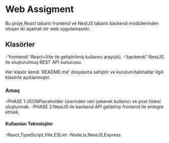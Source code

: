 # Web Assigment
Bu proje,React tabanlı frontend ve NestJS tabanlı backend modüllerinden oluşan iki aşamalı bir web uygulamasıdır.

## Klasörler
-'frontend/':React+Vite ile geliştirilmiş kullanıcı arayüzü.
-'backend/':NestJS ile oluşturulmuş REST API sunucusu.

Her klasör kendi 'README.md' dosyasına sahiptir ve kurulum/talimatlar ilgili klasörle açıklanmıştır.

### Amaç 
-PHASE 1:JSONPlaceholder üzerinden veri çekerek kullanıcı ve post listesi oluşturmak.
-PHASE 2:NestJS ile backend API geliştirip frontend ile entegre etmek.

#### Kullanılan Teknolojiler
-React,TypeScript,Vite,ESLint
-Node.js,NestJS,Express
